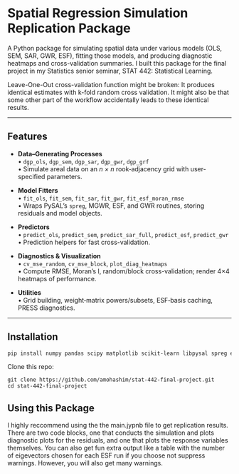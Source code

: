 # Spatial Regression Simulation Replication Package

A Python package for simulating spatial data under various models (OLS, SEM, SAR, GWR, ESF), fitting those models, and producing diagnostic heatmaps and cross-validation summaries. 
I built this package for the final project in my Statistics senior seminar, STAT 442: Statistical Learning.

Leave-One-Out cross-validation function might be broken: It produces identical estimates with k-fold random cross validation. It might also be that some other part of the workflow 
accidentally leads to these identical results. 

---

## Features

- **Data–Generating Processes**  
  • `dgp_ols`, `dgp_sem`, `dgp_sar`, `dgp_gwr`, `dgp_grf`  
  • Simulate areal data on an _n × n_ rook‐adjacency grid with user-specified parameters.  

- **Model Fitters**  
  • `fit_ols`, `fit_sem`, `fit_sar`, `fit_gwr`, `fit_esf_moran_rmse`  
  • Wraps PySAL’s `spreg`, MGWR, ESF, and GWR routines, storing residuals and model objects.  

- **Predictors**  
  • `predict_ols`, `predict_sem`, `predict_sar_full`, `predict_esf`, `predict_gwr`  
  • Prediction helpers for fast cross-validation.  

- **Diagnostics & Visualization**  
  • `cv_mse_random`, `cv_mse_block`, `plot_diag_heatmaps`  
  • Compute RMSE, Moran’s I, random/block cross-validation; render 4×4 heatmaps of performance.  

- **Utilities**  
  • Grid building, weight‐matrix powers/subsets, ESF‐basis caching, PRESS diagnostics.

---

## Installation

```bash
pip install numpy pandas scipy matplotlib scikit-learn libpysal spreg esda mgwr
```

Clone this repo:

```
git clone https://github.com/amohashim/stat‐442‐final-project.git
cd stat-442-final-project
```

## Using this Package

I highly reccommend using the the main.jypnb file to get replication results. There are two code blocks, one that conducts the simulation and plots 
diagnostic plots for the residuals, and one that plots the response variables themselves. You can also get fun extra output like a table with 
the number of eigevectors chosen for each ESF run if you choose not suppress warnings. However, you will also get many warnings.














